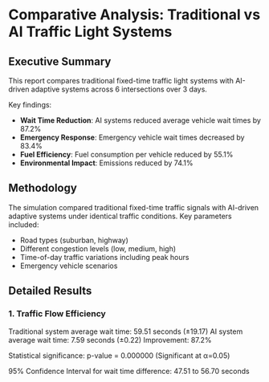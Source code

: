 # Comparative Analysis: Traditional vs AI Traffic Light Systems

## Executive Summary

This report compares traditional fixed-time traffic light systems with AI-driven adaptive systems across 6 intersections over 3 days.

Key findings:
- **Wait Time Reduction**: AI systems reduced average vehicle wait times by 87.2%
- **Emergency Response**: Emergency vehicle wait times decreased by 83.4%
- **Fuel Efficiency**: Fuel consumption per vehicle reduced by 55.1%
- **Environmental Impact**: Emissions reduced by 74.1%

## Methodology

The simulation compared traditional fixed-time traffic signals with AI-driven adaptive systems under identical traffic conditions.
Key parameters included:
- Road types (suburban, highway)
- Different congestion levels (low, medium, high)
- Time-of-day traffic variations including peak hours
- Emergency vehicle scenarios

## Detailed Results

### 1. Traffic Flow Efficiency

Traditional system average wait time: 59.51 seconds (±19.17)
AI system average wait time: 7.59 seconds (±0.22)
Improvement: 87.2%

Statistical significance: p-value = 0.000000 (Significant at α=0.05)

95% Confidence Interval for wait time difference: 47.51 to 56.70 seconds